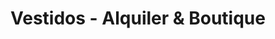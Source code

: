 ---
title: "Vestidos - Alquiler & Boutique"
url: /ciudad-de-panama/vestidos-alquiler-y-boutique/
shop: ropa
---